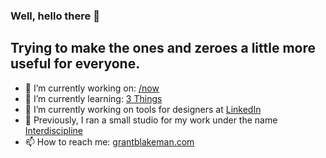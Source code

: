 ### Well, hello there 👋
## Trying to make the ones and zeroes a little more useful for everyone.

- 🔭 I’m currently working on: [/now](https://grantblakeman.com/now)
- 🌱 I’m currently learning: [3 Things](https://grantblakeman.com/three-things)
- 🧰 I’m currently working on tools for designers at [LinkedIn](https://linkedin.com)
- 🚀 Previously, I ran a small studio for my work under the name [Interdiscipline](https://interdiscipline.com)
- 📫 How to reach me: [grantblakeman.com](https://grantblakeman.com)

<!--
![gblakeman’s github stats](https://github-readme-stats.vercel.app/api?username=gblakeman&count_private=true&show_icons=true&hide_title=true&hide_border=true&include_all_commits=true)

**gblakeman/gblakeman** is a ✨ _special_ ✨ repository because its `README.md` (this file) appears on your GitHub profile.

Here are some ideas to get you started:

- 🔭 I’m currently working on ...
- 🌱 I’m currently learning ...
- 👯 I’m looking to collaborate on ...
- 🤔 I’m looking for help with ...
- 💬 Ask me about ...
- 📫 How to reach me: ...
- 😄 Pronouns: ...
- ⚡ Fun fact: ...
-->
